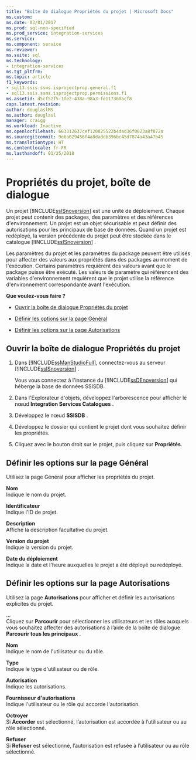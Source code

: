 ```yaml
---
title: "Boîte de dialogue Propriétés du projet | Microsoft Docs"
ms.custom: 
ms.date: 03/01/2017
ms.prod: sql-non-specified
ms.prod_service: integration-services
ms.service: 
ms.component: service
ms.reviewer: 
ms.suite: sql
ms.technology:
- integration-services
ms.tgt_pltfrm: 
ms.topic: article
f1_keywords:
- sql13.ssis.ssms.isprojectprop.general.f1
- sql13.ssis.ssms.isprojectprop.permissions.f1
ms.assetid: d5cf52f5-1fe2-438a-98a3-fe117360acf8
caps.latest.revision: 
author: douglaslMS
ms.author: douglasl
manager: craigg
ms.workload: Inactive
ms.openlocfilehash: 663312637cef120825522b4dad36f0623a8f872a
ms.sourcegitcommit: 9e6a029456f4a8daddb396bc45d7874a43a47b45
ms.translationtype: HT
ms.contentlocale: fr-FR
ms.lasthandoff: 01/25/2018
---
```

# <a name="project-properties-dialog-box"></a>Propriétés du projet, boîte de dialogue
  Un projet [!INCLUDE[ssISnoversion](../../includes/ssisnoversion-md.md)] est une unité de déploiement. Chaque projet peut contenir des packages, des paramètres et des références d'environnement. Un projet est un objet sécurisable et peut définir des autorisations pour les principaux de base de données. Quand un projet est redéployé, la version précédente du projet peut être stockée dans le catalogue [!INCLUDE[ssISnoversion](../../includes/ssisnoversion-md.md)] .  
  
 Les paramètres du projet et les paramètres du package peuvent être utilisés pour affecter des valeurs aux propriétés dans des packages au moment de l'exécution. Certains paramètres requièrent des valeurs avant que le package puisse être exécuté. Les valeurs de paramètre qui référencent des variables d'environnement requièrent que le projet utilise la référence d'environnement correspondante avant l'exécution.  
  
 **Que voulez-vous faire ?**  
  
-   [Ouvrir la boîte de dialogue Propriétés du projet](#open_dialog)  
  
-   [Définir les options sur la page Général](#general)  
  
-   [Définir les options sur la page Autorisations](#permissions)  
  
##  <a name="open_dialog"></a> Ouvrir la boîte de dialogue Propriétés du projet  
  
1.  Dans [!INCLUDE[ssManStudioFull](../../includes/ssmanstudiofull-md.md)], connectez-vous au serveur [!INCLUDE[ssISnoversion](../../includes/ssisnoversion-md.md)] .  
  
     Vous vous connectez à l'instance du [!INCLUDE[ssDEnoversion](../../includes/ssdenoversion-md.md)] qui héberge la base de données SSISDB.  
  
2.  Dans l'Explorateur d'objets, développez l'arborescence pour afficher le nœud **Integration Services Catalogues** .  
  
3.  Développez le nœud **SSISDB** .  
  
4.  Développez le dossier qui contient le projet dont vous souhaitez définir les propriétés.  
  
5.  Cliquez avec le bouton droit sur le projet, puis cliquez sur **Propriétés**.  
  
##  <a name="general"></a> Définir les options sur la page Général  
 Utilisez la page Général pour afficher les propriétés du projet.  
  
 **Nom**  
 Indique le nom du projet.  
  
 **Identificateur**  
 Indique l'ID de projet.  
  
 **Description**  
 Affiche la description facultative du projet.  
  
 **Version du projet**  
 Indique la version du projet.  
  
 **Date du déploiement**  
 Indique la date et l'heure auxquelles le projet a été déployé ou redéployé.  
  
##  <a name="permissions"></a> Définir les options sur la page Autorisations  
 Utilisez la page **Autorisations** pour afficher et définir les autorisations explicites du projet.  
  
 ...  
 Cliquez sur **Parcourir** pour sélectionner les utilisateurs et les rôles auxquels vous souhaitez affecter des autorisations à l’aide de la boîte de dialogue **Parcourir tous les principaux** .  
  
 **Nom**  
 Indique le nom de l'utilisateur ou du rôle.  
  
 **Type**  
 Indique le type d'utilisateur ou de rôle.  
  
 **Autorisation**  
 Indique les autorisations.  
  
 **Fournisseur d'autorisations**  
 Indique l'utilisateur ou le rôle qui accorde l'autorisation.  
  
 **Octroyer**  
 Si **Accorder** est sélectionné, l’autorisation est accordée à l’utilisateur ou au rôle sélectionné.  
  
 **Refuser**  
 Si **Refuser** est sélectionné, l’autorisation est refusée à l’utilisateur ou au rôle sélectionné.  
  
  
